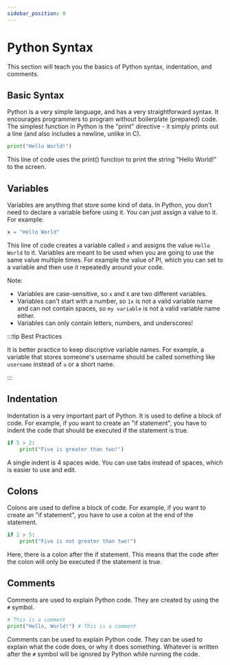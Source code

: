 ```yaml
---
sidebar_position: 0
---
```


# Python Syntax

This section will teach you the basics of Python syntax, indentation, and comments.

## Basic Syntax

Python is a very simple language, and has a very straightforward syntax. It encourages programmers to program without boilerplate (prepared) code. The simplest function in Python is the "print" directive - it simply prints out a line (and also includes a newline, unlike in C).

```python title="main.py"
print("Hello World!")
```
This line of code uses the print() function to print the string "Hello World!" to the screen.

## Variables 

Variables are anything that store some kind of data. In Python, you don't need to declare a variable before using it. You can just assign a value to it. For example:

```python title="main.py"
x = "Hello World"
```
This line of code creates a variable called `x` and assigns the value `Hello World` to it.
Variables are meant to be used when you are going to use the same value multiple times. For example the value of PI, which you can set to a variable and then use it repeatedly around your code.

Note: 
* Variables are case-sensitive, so `x` and `X` are two different variables. 
* Variables can't start with a number, so `1x` is not a valid variable name and can not contain spaces, so `my variable` is not a valid variable name either.
* Variables can only contain letters, numbers, and underscores!

:::tip Best Practices

It is better practice to keep discriptive variable names. For example, a variable that stores someone's username should be called something like `username` instead of `u` or a short name.

:::

## Indentation

Indentation is a very important part of Python. It is used to define a block of code. For example, if you want to create an "if statement", you have to indent the code that should be executed if the statement is true.

```python title="main.py"
if 5 > 2:
    print("Five is greater than two!")
```
A single indent is 4 spaces wide. You can use tabs instead of spaces, which is easier to use and edit.


## Colons

Colons are used to define a block of code. For example, if you want to create an "if statement", you have to use a colon at the end of the statement.

```python title="main.py"
if 2 > 5:
    print("Five is not greater than two!")
```
Here, there is a colon after the if statement. This means that the code after the colon will only be executed if the statement is true.

## Comments

Comments are used to explain Python code. They are created by using the `#` symbol.

```python title="comments.py"'
# This is a comment
print("Hello, World!") # This is a comment
```
Comments can be used to explain Python code. They can be used to explain what the code does, or why it does something. Whatever is written after the `#` symbol will be ignored by Python while running the code.